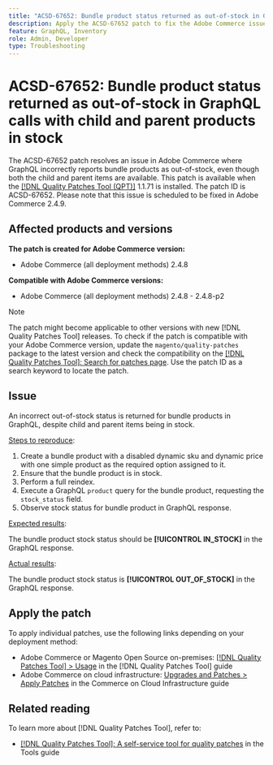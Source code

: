 ```yaml
---
title: "ACSD-67652: Bundle product status returned as out-of-stock in GraphQL calls with child and parent products in stock"
description: Apply the ACSD-67652 patch to fix the Adobe Commerce issue where the bundle product status is returned as out-of-stock in GraphQL calls even with child and parent products in stock.
feature: GraphQL, Inventory
role: Admin, Developer
type: Troubleshooting
---
```


# ACSD-67652: Bundle product status returned as out-of-stock in GraphQL calls with child and parent products in stock

The ACSD-67652 patch resolves an issue in Adobe Commerce where GraphQL incorrectly reports bundle products as out-of-stock, even though both the child and parent items are available. This patch is available when the [[!DNL Quality Patches Tool (QPT)]](/help/tools/quality-patches-tool/quality-patches-tool-to-self-serve-quality-patches.md) 1.1.71 is installed. The patch ID is ACSD-67652. Please note that this issue is scheduled to be fixed in Adobe Commerce 2.4.9.

## Affected products and versions

**The patch is created for Adobe Commerce version:**

* Adobe Commerce (all deployment methods) 2.4.8

**Compatible with Adobe Commerce versions:**

* Adobe Commerce (all deployment methods) 2.4.8 - 2.4.8-p2

>[!NOTE]
>
>The patch might become applicable to other versions with new [!DNL Quality Patches Tool] releases. To check if the patch is compatible with your Adobe Commerce version, update the `magento/quality-patches` package to the latest version and check the compatibility on the [[!DNL Quality Patches Tool]: Search for patches page](https://experienceleague.adobe.com/tools/commerce-quality-patches/index.html). Use the patch ID as a search keyword to locate the patch.

## Issue

An incorrect out-of-stock status is returned for bundle products in GraphQL, despite child and parent items being in stock.

<u>Steps to reproduce</u>:

1. Create a bundle product with a disabled dynamic sku and dynamic price with one simple product as the required option assigned to it.
1. Ensure that the bundle product is in stock. 
1. Perform a full reindex. 
1. Execute a GraphQL `product` query for the bundle product, requesting the `stock_status` field.
1. Observe stock status for bundle product in GraphQL response.


<u>Expected results</u>:

The bundle product stock status should be **[!UICONTROL IN_STOCK]** in the GraphQL response.

<u>Actual results</u>:

The bundle product stock status is **[!UICONTROL OUT_OF_STOCK]** in the GraphQL response.


## Apply the patch

To apply individual patches, use the following links depending on your deployment method:

* Adobe Commerce or Magento Open Source on-premises: [[!DNL Quality Patches Tool] > Usage](/help/tools/quality-patches-tool/usage.md) in the [!DNL Quality Patches Tool] guide
* Adobe Commerce on cloud infrastructure: [Upgrades and Patches > Apply Patches](https://experienceleague.adobe.com/docs/commerce-cloud-service/user-guide/develop/upgrade/apply-patches.html) in the Commerce on Cloud Infrastructure guide

## Related reading

To learn more about [!DNL Quality Patches Tool], refer to:

* [[!DNL Quality Patches Tool]: A self-service tool for quality patches](/help/tools/quality-patches-tool/quality-patches-tool-to-self-serve-quality-patches.md) in the Tools guide

